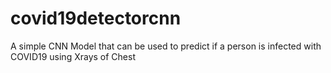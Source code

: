 # covid19detectorcnn
A simple CNN Model that can be used to predict if a person is infected with COVID19 using Xrays of Chest
